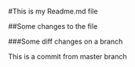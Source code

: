 #This is my Readme.md file

##Some changes to the file

###Some diff changes on a branch

This is a commit from master branch

